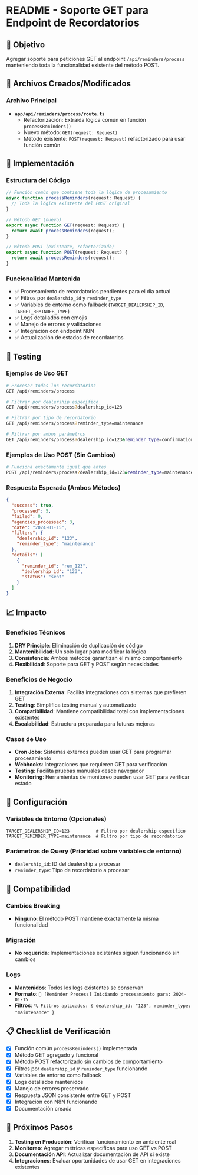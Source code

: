 # README - Soporte GET para Endpoint de Recordatorios

## 🎯 Objetivo
Agregar soporte para peticiones GET al endpoint `/api/reminders/process` manteniendo toda la funcionalidad existente del método POST.

## 📁 Archivos Creados/Modificados

### Archivo Principal
- **`app/api/reminders/process/route.ts`**
  - Refactorización: Extraída lógica común en función `processReminders()`
  - Nuevo método: `GET(request: Request)` 
  - Método existente: `POST(request: Request)` refactorizado para usar función común

## 🚀 Implementación

### Estructura del Código
```typescript
// Función común que contiene toda la lógica de procesamiento
async function processReminders(request: Request) {
  // Toda la lógica existente del POST original
}

// Método GET (nuevo)
export async function GET(request: Request) {
  return await processReminders(request);
}

// Método POST (existente, refactorizado)
export async function POST(request: Request) {
  return await processReminders(request);
}
```

### Funcionalidad Mantenida
- ✅ Procesamiento de recordatorios pendientes para el día actual
- ✅ Filtros por `dealership_id` y `reminder_type`
- ✅ Variables de entorno como fallback (`TARGET_DEALERSHIP_ID`, `TARGET_REMINDER_TYPE`)
- ✅ Logs detallados con emojis
- ✅ Manejo de errores y validaciones
- ✅ Integración con endpoint N8N
- ✅ Actualización de estados de recordatorios

## 🧪 Testing

### Ejemplos de Uso GET
```bash
# Procesar todos los recordatorios
GET /api/reminders/process

# Filtrar por dealership específico
GET /api/reminders/process?dealership_id=123

# Filtrar por tipo de recordatorio
GET /api/reminders/process?reminder_type=maintenance

# Filtrar por ambos parámetros
GET /api/reminders/process?dealership_id=123&reminder_type=confirmation
```

### Ejemplos de Uso POST (Sin Cambios)
```bash
# Funciona exactamente igual que antes
POST /api/reminders/process?dealership_id=123&reminder_type=maintenance
```

### Respuesta Esperada (Ambos Métodos)
```json
{
  "success": true,
  "processed": 5,
  "failed": 0,
  "agencies_processed": 3,
  "date": "2024-01-15",
  "filters": {
    "dealership_id": "123",
    "reminder_type": "maintenance"
  },
  "details": [
    {
      "reminder_id": "rem_123",
      "dealership_id": "123",
      "status": "sent"
    }
  ]
}
```

## 📈 Impacto

### Beneficios Técnicos
1. **DRY Principle**: Eliminación de duplicación de código
2. **Mantenibilidad**: Un solo lugar para modificar la lógica
3. **Consistencia**: Ambos métodos garantizan el mismo comportamiento
4. **Flexibilidad**: Soporte para GET y POST según necesidades

### Beneficios de Negocio
1. **Integración Externa**: Facilita integraciones con sistemas que prefieren GET
2. **Testing**: Simplifica testing manual y automatizado
3. **Compatibilidad**: Mantiene compatibilidad total con implementaciones existentes
4. **Escalabilidad**: Estructura preparada para futuras mejoras

### Casos de Uso
- **Cron Jobs**: Sistemas externos pueden usar GET para programar procesamiento
- **Webhooks**: Integraciones que requieren GET para verificación
- **Testing**: Facilita pruebas manuales desde navegador
- **Monitoring**: Herramientas de monitoreo pueden usar GET para verificar estado

## 🔧 Configuración

### Variables de Entorno (Opcionales)
```env
TARGET_DEALERSHIP_ID=123          # Filtro por dealership específico
TARGET_REMINDER_TYPE=maintenance  # Filtro por tipo de recordatorio
```

### Parámetros de Query (Prioridad sobre variables de entorno)
- `dealership_id`: ID del dealership a procesar
- `reminder_type`: Tipo de recordatorio a procesar

## 🚨 Compatibilidad

### Cambios Breaking
- **Ninguno**: El método POST mantiene exactamente la misma funcionalidad

### Migración
- **No requerida**: Implementaciones existentes siguen funcionando sin cambios

### Logs
- **Mantenidos**: Todos los logs existentes se conservan
- **Formato**: `🔄 [Reminder Process] Iniciando procesamiento para: 2024-01-15`
- **Filtros**: `🔍 Filtros aplicados: { dealership_id: "123", reminder_type: "maintenance" }`

## 📋 Checklist de Verificación

- [x] Función común `processReminders()` implementada
- [x] Método GET agregado y funcional
- [x] Método POST refactorizado sin cambios de comportamiento
- [x] Filtros por `dealership_id` y `reminder_type` funcionando
- [x] Variables de entorno como fallback
- [x] Logs detallados mantenidos
- [x] Manejo de errores preservado
- [x] Respuesta JSON consistente entre GET y POST
- [x] Integración con N8N funcionando
- [x] Documentación creada

## 🔮 Próximos Pasos

1. **Testing en Producción**: Verificar funcionamiento en ambiente real
2. **Monitoreo**: Agregar métricas específicas para uso GET vs POST
3. **Documentación API**: Actualizar documentación de API si existe
4. **Integraciones**: Evaluar oportunidades de usar GET en integraciones existentes 